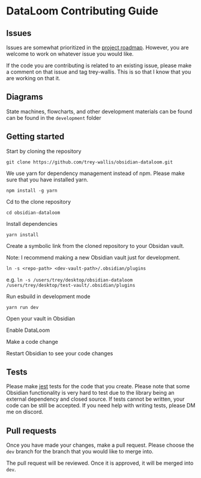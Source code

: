 # DataLoom Contributing Guide

## Issues

Issues are somewhat prioritized in the [project roadmap](https://github.com/users/trey-wallis/projects/2). However, you are welcome to work on whatever issue you would like.

If the code you are contributing is related to an existing issue, please make a comment on that issue and tag trey-wallis. This is so that I know that you are working on that it.

## Diagrams

State machines, flowcharts, and other development materials can be found can be found in the `development` folder

## Getting started

Start by cloning the repository

```shell
git clone https://github.com/trey-wallis/obsidian-dataloom.git
```

We use yarn for dependency management instead of npm. Please make sure that you have installed yarn.

```shell
npm install -g yarn
```

Cd to the clone repository

```shell
cd obsidian-dataloom
```

Install dependencies

```shell
yarn install
```

Create a symbolic link from the cloned repository to your Obsidan vault.

Note: I recommend making a new Obsidian vault just for development.

```shell
ln -s <repo-path> <dev-vault-path>/.obsidian/plugins
```

e.g. `ln -s /users/trey/desktop/obsidian-dataloom /users/trey/desktop/test-vault/.obsidian/plugins`

Run esbuild in development mode

```shell
yarn run dev
```

Open your vault in Obsidian

Enable DataLoom

Make a code change

Restart Obsidian to see your code changes

## Tests

Please make [jest](https://jestjs.io/) tests for the code that you create. Please note that some Obsidian functionality is very hard to test due to the library being an external dependency and closed source. If tests cannot be written, your code can be still be accepted. If you need help with writing tests, please DM me on discord.

## Pull requests

Once you have made your changes, make a pull request. Please choose the `dev` branch for the branch that you would like to merge into.

The pull request will be reviewed. Once it is approved, it will be merged into `dev`.
